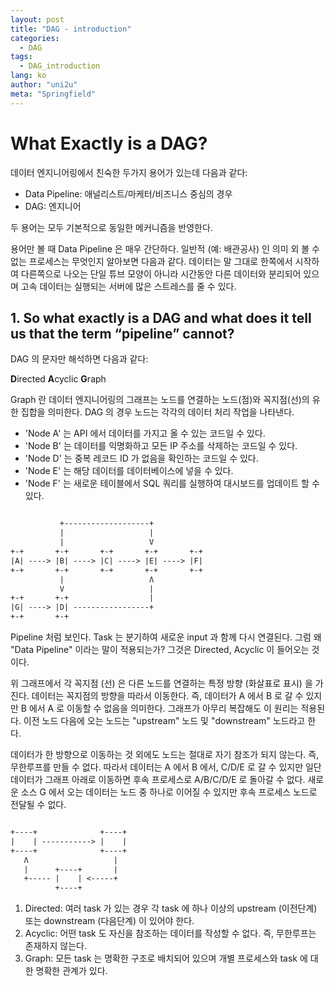 ```yaml
---
layout: post
title: "DAG - introduction"
categories:
  - DAG
tags:
  - DAG_introduction
lang: ko
author: "uni2u"
meta: "Springfield"
---
```


# What Exactly is a DAG?

데이터 엔지니어링에서 친숙한 두가지 용어가 있는데 다음과 같다:

- Data Pipeline: 애널리스트/마케터/비즈니스 중심의 경우
- DAG: 엔지니어

두 용어는 모두 기본적으로 동일한 메커니즘을 반영한다.

용어만 볼 때 Data Pipeline 은 매우 간단하다. 일반적 (예: 배관공사) 인 의미 외 볼 수 없는 프로세스는 무엇인지 알아보면 다음과 같다. 데이터는 말 그대로 한쪽에서 시작하여 다른쪽으로 나오는 단일 튜브 모양이  아니라 시간동안 다른 데이터와 분리되어 있으며 고속 데이터는 실행되는 서버에 많은 스트레스를 줄 수 있다.

## 1. So what exactly is a DAG and what does it tell us that the term “pipeline” cannot?

DAG 의 문자만 해석하면 다음과 같다:

**D**irected **A**cyclic **G**raph

Graph 란 데이터 엔지니어링의 그래프는 노드를 연결하는 노드(점)와 꼭지점(선)의 유한 집합을 의미한다. DAG 의 경우 노드는 각각의 데이터 처리 작업을 나타낸다.

- 'Node A' 는 API 에서 데이터를 가지고 올 수 있는 코드일 수 있다.
- 'Node B' 는 데이터를 익명화하고 모든 IP 주소를 삭제하는 코드일 수 있다.
- 'Node D' 는 중복 레코드 ID 가 없음을 확인하는 코드일 수 있다.
- 'Node E' 는 해당 데이터를 데이터베이스에 넣을 수 있다.
- 'Node F' 는 새로운 테이블에서 SQL 쿼리를 실행하여 대시보드를 업데이트 할 수 있다.

```tex

           +-------------------+
           |                   |
           |                   V
+-+       +-+       +-+       +-+       +-+
|A| ----> |B| ----> |C| ----> |E| ----> |F|
+-+       +-+       +-+       +-+       +-+
           |                   Λ
           V                   |
+-+       +-+                  |
|G| ----> |D| -----------------+
+-+       +-+

```

Pipeline 처럼 보인다. Task 는 분기하여 새로운 input 과 함께 다시 연결된다. 그럼 왜 "Data Pipeline" 이라는 말이 적용되는가? 그것은 Directed, Acyclic 이 들어오는 것이다.

위 그래프에서 각 꼭지점 (선) 은 다른 노드를 연결하는 특정 방향 (화살표로 표시) 을 가진다. 데이터는 꼭지점의 방향을 따라서 이동한다. 즉, 데이터가 A 에서 B 로 갈 수 있지만 B 에서 A 로 이동할 수 없음을 의미한다. 그래프가 아무리 복잡해도 이 원리는 적용된다. 이전 노드 다음에 오는 노드는 "upstream" 노드 및 "downstream" 노드라고 한다.

데이터가 한 방향으로 이동하는 것 외에도 노드는 절대로 자기 참조가 되지 않는다. 즉, 무한루프를 만들 수 없다. 따라서 데이터는 A 에서 B 에서, C/D/E 로 갈 수 있지만 일단 데이터가 그래프 아래로 이동하면 후속 프로세스로 A/B/C/D/E 로 돌아갈 수 없다. 새로운 소스 G 에서 오는 데이터는 노드 중 하나로 이어질 수 있지만 후속 프로세스 노드로 전달될 수 없다.

```tex

+----+              +----+
|    | -----------> |    |
+----+              +----+
   Λ                   |
   |      +----+       |
   +----- |    | <-----+
          +----+

```

1. Directed: 여러 task 가 있는 경우 각 task 에 하나 이상의 upstream (이전단계) 또는 downstream (다음단계) 이 있어야 한다.
2. Acyclic: 어떤 task 도 자신을 참조하는 데이터를 작성할 수 없다. 즉, 무한루프는 존재하지 않는다.
3. Graph: 모든 task 는 명확한 구조로 배치되어 있으며 개별 프로세스와 task 에 대한 명확한 관계가 있다.
